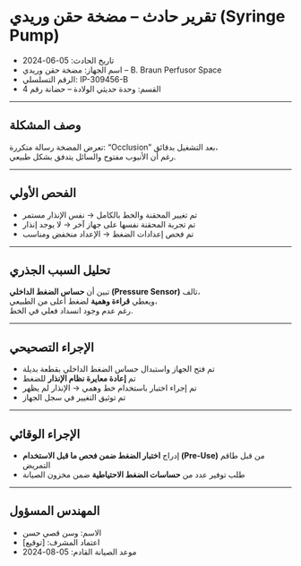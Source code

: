 # تقرير حادث – مضخة حقن وريدي (Syringe Pump)

- تاريخ الحادث: 05-06-2024  
- اسم الجهاز: مضخة حقن وريدي – B. Braun Perfusor Space  
- الرقم التسلسلي: IP-309456-B  
- القسم: وحدة حديثي الولادة – حضانة رقم 4

---

## وصف المشكلة

تعرض المضخة رسالة متكررة: “Occlusion” بعد التشغيل بدقائق،  
رغم أن الأنبوب مفتوح والسائل يتدفق بشكل طبيعي.

---

## الفحص الأولي

- تم تغيير المحقنة والخط بالكامل → نفس الإنذار مستمر  
- تم تجربة المحقنة نفسها على جهاز آخر → لا يوجد إنذار  
- تم فحص إعدادات الضغط → الإعداد منخفض ومناسب

---

## تحليل السبب الجذري

تبين أن **حساس الضغط الداخلي (Pressure Sensor)** تالف،  
ويعطي **قراءة وهمية** لضغط أعلى من الطبيعي،  
رغم عدم وجود انسداد فعلي في الخط.

---

## الإجراء التصحيحي

- تم فتح الجهاز واستبدال حساس الضغط الداخلي بقطعة بديلة  
- تم **إعادة معايرة نظام الإنذار** للضغط  
- تم إجراء اختبار باستخدام خط وهمي → الإنذار لم يظهر  
- تم توثيق التغيير في سجل الجهاز

---

## الإجراء الوقائي

- إدراج **اختبار الضغط ضمن فحص ما قبل الاستخدام (Pre-Use)** من قبل طاقم التمريض  
- طلب توفير عدد من **حساسات الضغط الاحتياطية** ضمن مخزون الصيانة

---

## المهندس المسؤول

- الاسم: وسن قصي حسن  
- اعتماد المشرف: [توقيع]  
- موعد الصيانة القادم: 05-08-2024
